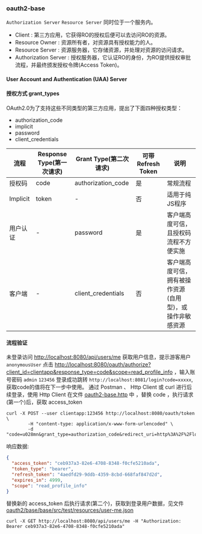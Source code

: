 ### oauth2-base

`Authorization Server` `Resource Server` 同时位于一个服务内。

- Client : 第三方应用，它获得RO的授权后便可以去访问RO的资源。
- Resource Owner : 资源所有者，对资源具有授权能力的人。
- Resource Server : 资源服务器，它存储资源，并处理对资源的访问请求。
- Authorization Server : 授权服务器，它认证RO的身份，为RO提供授权审批流程，并最终颁发授权令牌(Access Token)。

#### User Account and Authentication (UAA) Server 

#### 授权方式 grant_types

OAuth2.0为了支持这些不同类型的第三方应用，提出了下面四种授权类型：

- authorization_code
- implicit
- password
- client_credentials

| 流程     | Response Type(第一次请求) | Grant Type(第二次请求) | 可带Refresh Token | **说明**                                                 |
| -------- | ------------------------- | ---------------------- | ----------------- | -------------------------------------------------------- |
| 授权码   | code                      | authorization_code     | 是                | 常规流程                                                 |
| Implicit | token                     | -                      | 否                | 适用于纯JS程序                                           |
| 用户认证 | -                         | password               | 是                | 客户端高度可信，且授权码流程不方便实施                   |
| 客户端   | -                         | client_credentials     | 否                | 客户端高度可信，拥有被操作资源(自用型)，或操作非敏感资源 |


#### 

#### 流程验证
未登录访问 [http://localhost:8080/api/users/me](http://localhost:8080/api/users/me) 获取用户信息，提示游客用户 `anonymousUser`
点击 [http://localhost:8080/oauth/authorize?client_id=clientapp&response_type=code&scope=read_profile_info](http://localhost:8080/oauth/authorize?client_id=clientapp&response_type=code&scope=read_profile_info) ，输入账号密码 `admin` `123456` 登录成功跳转 `http://localhost:8081/login?code=xxxxx`, 获取code的值将在下一步中使用。
通过 Postman 、 Http Client 或 curl 进行后续登录，使用 Http Client 在文件 [oauth2-base.http](/bin/http/oauth2-base.http) 中 ，替换 code ，执行请求(第一个)后，获取 access_token

```shell script
curl -X POST --user clientapp:123456 http://localhost:8080/oauth/token \
        -H "content-type: application/x-www-form-urlencoded" \
        -d "code=u028mn&grant_type=authorization_code&redirect_uri=http%3A%2F%2Flocalhost%3A8081%2Flogin&scope=read_profile_info"
```

响应数据:

```json
{
  "access_token": "ceb937a3-82e6-4708-8348-f0cfe5210ada",
  "token_type": "bearer",
  "refresh_token": "4aedfd29-9ddb-4359-8cbd-668faf847d2d",
  "expires_in": 4999,
  "scope": "read_profile_info"
}
```

替换新的 access_token 后执行请求(第二个)，获取到登录用户数据，见文件 [oauth2/base/base/src/test/resources/user-me.json](oauth2/base/base/src/test/resources/user-me.json)

```shell script
curl -X GET http://localhost:8080/api/users/me -H "Authorization: Bearer ceb937a3-82e6-4708-8348-f0cfe5210ada"
```
